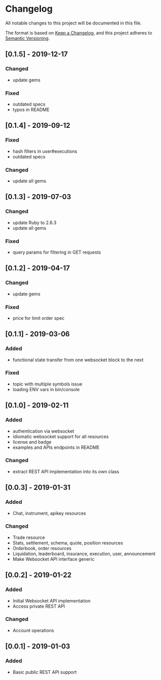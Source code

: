 # Changelog

 All notable changes to this project will be documented in this file.

The format is based on [Keep a Changelog](https://keepachangelog.com/en/1.0.0/),
and this project adheres to [Semantic Versioning](https://semver.org/spec/v2.0.0.html).

## [0.1.5] - 2019-12-17
### Changed
- update gems
### Fixed
- outdated specs
- typos in README

## [0.1.4] - 2019-09-12
### Fixed
- hash filters in user#executions
- outdated specs
### Changed
- update all gems

## [0.1.3] - 2019-07-03
### Changed
- update Ruby to 2.6.3
- update all gems
### Fixed
- query params for filtering in GET requests

## [0.1.2] - 2019-04-17
### Changed
- update gems
### Fixed
- price for limit order spec

## [0.1.1] - 2019-03-06
### Added
- functional state transfer from one websocket block to the next
### Fixed
- topic with multiple symbols issue
- loading ENV vars in bin/console

## [0.1.0] - 2019-02-11
### Added
- authentication via websocket
- idiomatic websocket support for all resources
- license and badge
- examples and APIs endpoints in README
### Changed
- extract REST API implementation into its own class

## [0.0.3] - 2019-01-31
### Added
- Chat, instrument, apikey resources
### Changed
- Trade resource
- Stats, settlement, schema, quote, position resources
- Orderbook, order resources
- Liquidation, leaderboard, insurance, execution, user, announcement
- Make Websocket API interface generic

## [0.0.2] - 2019-01-22
### Added
- Initial Websocket API implementation
- Access private REST API
### Changed
- Account operations

## [0.0.1] - 2019-01-03
### Added
- Basic public REST API support
